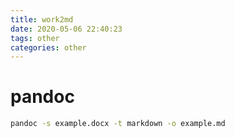 ```yaml
---
title: work2md
date: 2020-05-06 22:40:23
tags: other
categories: other
---
```


# pandoc 

```sh
pandoc -s example.docx -t markdown -o example.md
```

<!--more-->



